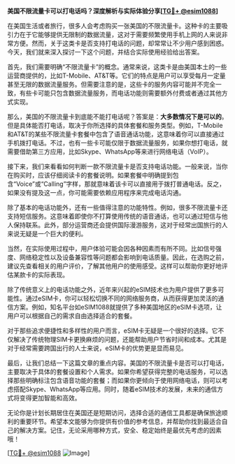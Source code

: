 **美国不限流量卡可以打电话吗？深度解析与实际体验分享[[TG💪+ @esim1088](https://t.me/s/esim1088)]**

在美国生活或者旅行，很多人会考虑购买一张美国的不限流量卡。这种卡的主要吸引力在于它能够提供无限制的数据流量，这对于需要频繁使用手机上网的人来说非常方便。然而，关于这类卡是否支持打电话的问题，却常常让不少用户感到困惑。今天，我们就来深入探讨一下这个问题，并结合实际使用经验给出答案。

首先，我们需要明确“不限流量卡”的概念。通常来说，这类卡是由美国本土的一些运营商提供的，比如T-Mobile、AT&T等。它们的特点是用户可以享受每月一定量甚至无限的数据流量服务。但需要注意的是，这些卡的服务内容可能并不完全一致，有些卡可能只包含数据流量服务，而电话功能则需要额外付费或者通过其他方式实现。

那么，美国的不限流量卡到底能不能打电话呢？答案是：**大多数情况下是可以的**。但是具体能否打电话，取决于你所选择的具体套餐和服务类型。例如，T-Mobile和AT&T的某些不限流量卡套餐中包含了语音通话功能，这意味着你可以直接通过手机拨打电话。不过，也有一些卡可能仅限于数据流量服务，如果你想打电话，就需要借助第三方应用，比如Skype、WhatsApp等来进行网络电话（VoIP）。

接下来，我们来看看如何判断一款不限流量卡是否支持电话功能。一般来说，当你在购买时，应该仔细阅读卡的套餐说明。如果套餐中明确提到包含“Voice”或“Calling”字样，那就意味着该卡可以直接用于拨打普通电话。反之，如果没有提及这一点，你可能需要依赖应用程序来完成电话沟通。

除了基本的电话功能外，还有一些值得注意的功能特性。例如，很多不限流量卡还支持短信服务。这意味着即使你不打算使用传统的语音通话，也可以通过短信与他人保持联系。此外，部分运营商还会提供国际漫游服务，这对于经常出国旅行的人来说无疑是一个巨大的便利。

当然，在实际使用过程中，用户体验可能会因各种因素而有所不同。比如信号强度、网络稳定性以及设备兼容性等问题都会影响到电话质量。因此，在选购之前，建议先查看相关的用户评价，了解其他用户的使用感受。这样可以帮助你更好地评估某款卡的实际表现。

除了传统意义上的电话功能之外，近年来兴起的eSIM技术也为用户提供了更多可能性。通过eSIM卡，你可以轻松切换不同的网络服务商，从而获得更加灵活的通信方案。例如，知名平台如eSIM1088就提供了多种美国地区的eSIM卡选项，让用户可以根据自己的需求自由选择适合的套餐。

对于那些追求便捷性和多样性的用户而言，eSIM卡无疑是一个很好的选择。它不仅解决了传统物理SIM卡更换麻烦的问题，还能帮助用户节省时间和成本。尤其是对于经常需要跨国出行的人士来说，eSIM卡的优势更是显而易见。

最后，让我们总结一下这篇文章的重点内容。美国的不限流量卡是否可以打电话，主要取决于具体的套餐设置和个人需求。如果你希望获得完整的电话服务，可以选择那些明确标注包含语音功能的套餐；而如果你更倾向于使用网络电话，则可以考虑搭配Skype、WhatsApp等应用。同时，随着eSIM技术的发展，未来的通信方式将变得更加智能和高效。

无论你是计划长期居住在美国还是短期访问，选择合适的通信工具都是确保旅途顺利的重要环节。希望本文能够为你提供有价值的参考信息，并帮助你找到最适合自己的解决方案。记住，无论采用哪种方式，安全、稳定始终是最优先考虑的因素哦！

[[TG💪+ @esim1088](https://t.me/s/esim1088) ![Image](https://i.postimg.cc/4NQfJmqS/Snipaste-2025-05-13-00-14-12.png)]